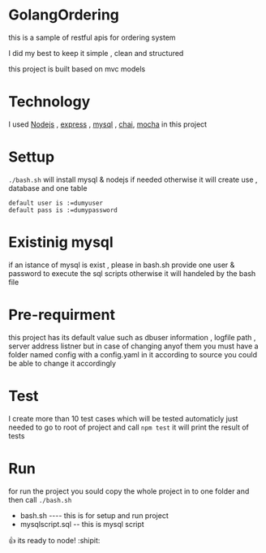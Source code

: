 # GolangOrdering
this is a sample of restful apis for ordering system

I did my best to keep it simple , clean and structured 

this project is built based on mvc models 

# Technology
I used [Nodejs](https://nodejs.org)  , [express](http://expressjs.com) , [mysql](https://www.mysql.com) , [chai](https://www.chaijs.com), [mocha](https://mochajs.org) in this project

# Settup
``` ./bash.sh ``` 
will install mysql & nodejs if needed otherwise it will create use , database and one table
```
default user is :=dumyuser
default pass is :=dumypassword
```
# Existinig mysql
if an istance of mysql is exist , please in bash.sh provide one user & password 
to execute the sql scripts
otherwise it will handeled by the bash file

# Pre-requirment
this project has its default value such as 
dbuser information , logfile path , server address listner 
but in case of changing anyof them 
you must have a folder named config
with a config.yaml in it according to source 
you could be able to change it accordingly

# Test
I create more than 10 test cases which will be tested automaticly
just needed to go to root of project and call
``` npm test ```
it will print the result of tests

# Run
for run the project
you sould copy the whole project in to one folder
and then call ``` ./bash.sh ``` 
- bash.sh ---- this is for setup and run project
- mysqlscript.sql -- this is mysql script

:+1: its ready to node! :shipit:
